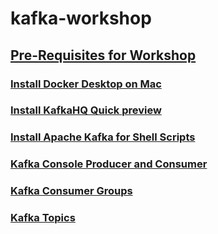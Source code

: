 # kafka-workshop

## [Pre-Requisites for Workshop](documents/pre_requisites.md)
### [Install Docker Desktop on Mac](https://docs.docker.com/docker-for-mac/install/)
### [Install KafkaHQ Quick preview](https://github.com/tchiotludo/kafkahq)
### [Install Apache Kafka for Shell Scripts](./documents/install_apache_kafka.md)
### [Kafka Console Producer and Consumer](./documents/console_producer_consumer.md)
### [Kafka Consumer Groups](documents/consumer_groups.md)
### [Kafka Topics](documents/create_topic.md)

